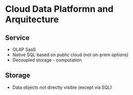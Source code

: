 # Cloud Data Platformn and Arquitecture

## Service
- OLAP SaaS
- Native SQL based on public cloud (not on-prem options)
- Decoupled storage - computation


## Storage

- Data objects not directly visible (except via SQL)
